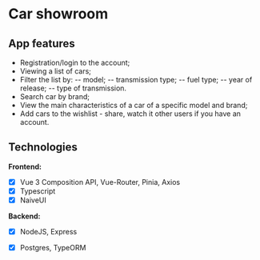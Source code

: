 # Car showroom

## App features

 - Registration/login to the account;
 - Viewing a list of cars;
 - Filter the list by:
 -- model;
 -- transmission type;
 -- fuel type;
 --  year of release;
 -- type of transmission.
 - Search car by brand;
 - View the main characteristics of a car of a specific model and brand;
 - Add cars to the wishlist - share, watch it other users if you have an account.

## Technologies
**Frontend:**
 - [x] Vue 3 Composition API, Vue-Router, Pinia, Axios
 - [x] Typescript
 - [x] NaiveUI

**Backend:**
 - [x] NodeJS, Express
 - [x] Postgres, TypeORM

